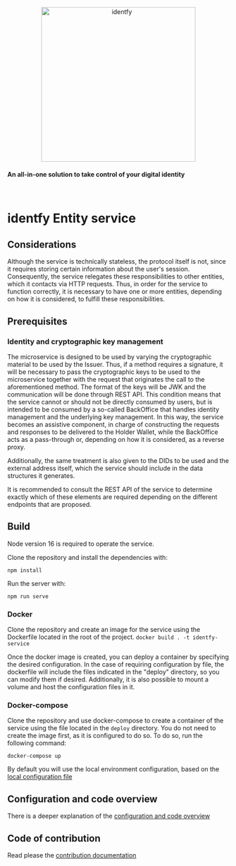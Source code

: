 <p align="center">
    <picture>
      <source media="(prefers-color-scheme: dark)" srcset="./img/identfy-logo-dark.svg">
      <source media="(prefers-color-scheme: light)" srcset="./img/identfy-logo-light.svg">
      <img alt="identfy" src="./img/identfy.png" width="350" style="max-width: 100%;">
    </picture>
</p>

<p align="center">
  <h4>
    An all-in-one solution to take control of your digital identity
  </h4>
</p>

<br/>

#  identfy Entity service

## Considerations

Although the service is technically stateless, the protocol itself is not, since it requires storing certain information about the user's session. Consequently, the service relegates these responsibilities to other entities, which it contacts via HTTP requests. Thus, in order for the service to function correctly, it is necessary to have one or more entities, depending on how it is considered, to fulfill these responsibilities.


## Prerequisites

### Identity and cryptographic key management

The microservice is designed to be used by varying the cryptographic material to be used by the Issuer. Thus, if a method requires a signature, it will be necessary to pass the cryptographic keys to be used to the microservice together with the request that originates the call to the aforementioned method. The format of the keys will be JWK and the communication will be done through REST API. This condition means that the service cannot or should not be directly consumed by users, but is intended to be consumed by a so-called BackOffice that handles identity management and the underlying key management. In this way, the service becomes an assistive component, in charge of constructing the requests and responses to be delivered to the Holder Wallet, while the BackOffice acts as a pass-through or, depending on how it is considered, as a reverse proxy.

Additionally, the same treatment is also given to the DIDs to be used and the external address itself, which the service should include in the data structures it generates.

It is recommended to consult the REST API of the service to determine exactly which of these elements are required depending on the different endpoints that are proposed.

## Build

Node version 16 is required to operate the service.

Clone the repository and install the dependencies with:

`npm install`

Run the server with:

`npm run serve`


### Docker

Clone the repository and create an image for the service using the Dockerfile located in the root of the project.
`docker build . -t identfy-service`

Once the docker image is created, you can deploy a container by specifying the desired configuration. In the case of requiring configuration by file, the dockerfile will include the files indicated in the "deploy" directory, so you can modify them if desired. Additionally, it is also possible to mount a volume and host the configuration files in it.


### Docker-compose

Clone the repository and use docker-compose to create a container of the service using the file located in the `deploy` directory. You do not need to create the image first, as it is configured to do so. To do so, run the following command:

`docker-compose up`


By default you will use the local environment configuration, based on the [local configuration file](./deploy/config/local.yaml)

## Configuration and code overview

There is a deeper explanation of the [configuration and code overview](./IDENTFY_SERVICE_TECH_OVERVIEW.md)



## Code of contribution

Read please the [contribution documentation](../CONTRIBUTING.md)